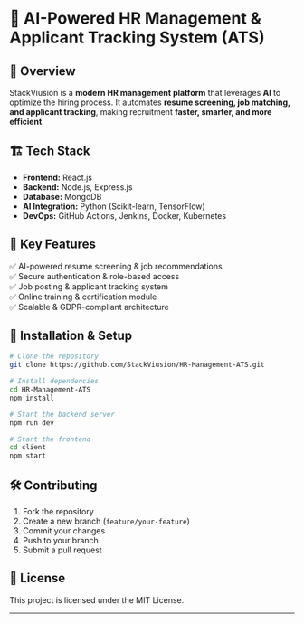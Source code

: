 # 📌 AI-Powered HR Management & Applicant Tracking System (ATS)

## 🚀 Overview  
StackViusion is a **modern HR management platform** that leverages **AI** to optimize the hiring process. It automates **resume screening, job matching, and applicant tracking**, making recruitment **faster, smarter, and more efficient**.

## 🏗️ Tech Stack  
- **Frontend:** React.js  
- **Backend:** Node.js, Express.js  
- **Database:** MongoDB  
- **AI Integration:** Python (Scikit-learn, TensorFlow)  
- **DevOps:** GitHub Actions, Jenkins, Docker, Kubernetes  

## 🔑 Key Features  
✅ AI-powered resume screening & job recommendations  
✅ Secure authentication & role-based access  
✅ Job posting & applicant tracking system  
✅ Online training & certification module  
✅ Scalable & GDPR-compliant architecture  

## 📌 Installation & Setup  
```bash
# Clone the repository
git clone https://github.com/StackViusion/HR-Management-ATS.git

# Install dependencies
cd HR-Management-ATS
npm install

# Start the backend server
npm run dev

# Start the frontend
cd client
npm start
```

## 🛠️ Contributing  
1. Fork the repository  
2. Create a new branch (`feature/your-feature`)  
3. Commit your changes  
4. Push to your branch  
5. Submit a pull request  

## 📄 License  
This project is licensed under the MIT License.  

---
